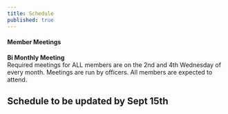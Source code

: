 ```yaml
---
title: Schedule
published: true
---
```


#### Member Meetings
**Bi Monthly Meeting**  
Required meetings for ALL members are on the 2nd and 4th Wednesday of every month.
Meetings are run by officers. All members are expected to attend.

## Schedule to be updated by Sept 15th
